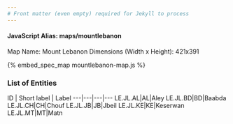```yaml
---
# Front matter (even empty) required for Jekyll to process
---
```


#### JavaScript Alias: maps/mountlebanon

Map Name: Mount Lebanon
Dimensions (Width x Height): 421x391



{% embed_spec_map mountlebanon-map.js %}

### List of Entities

ID | Short label | Label
---|---|---|---
LE.JL.AL|AL|Aley
LE.JL.BD|BD|Baabda
LE.JL.CH|CH|Chouf
LE.JL.JB|JB|Jbeil
LE.JL.KE|KE|Keserwan
LE.JL.MT|MT|Matn